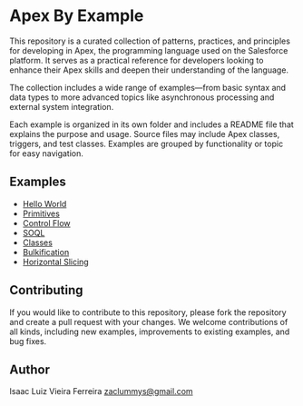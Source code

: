 # Apex By Example

This repository is a curated collection of patterns, practices, and principles for developing in Apex, the programming language used on the Salesforce platform. It serves as a practical reference for developers looking to enhance their Apex skills and deepen their understanding of the language.

The collection includes a wide range of examples—from basic syntax and data types to more advanced topics like asynchronous processing and external system integration.

Each example is organized in its own folder and includes a README file that explains the purpose and usage. Source files may include Apex classes, triggers, and test classes. Examples are grouped by functionality or topic for easy navigation.

## Examples
- [Hello World](hello-world/README.md)
- [Primitives](primitives/README.md)
- [Control Flow](control-flow/README.md)
- [SOQL](soql/README.md)
- [Classes](classes/README.md)
- [Bulkification](bulkification/README.md)
- [Horizontal Slicing](horizontal-slicing/README.md)

## Contributing
If you would like to contribute to this repository, please fork the repository and create a pull request with your changes. We welcome contributions of all kinds, including new examples, improvements to existing examples, and bug fixes. 

## Author
Isaac Luiz Vieira Ferreira <zaclummys@gmail.com>